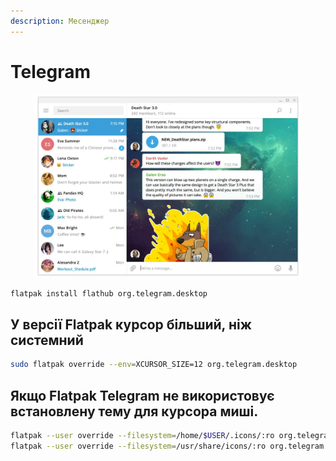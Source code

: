 ```yaml
---
description: Месенджер
---
```


# Telegram

<figure><img src="../../.gitbook/assets/image.png" alt=""><figcaption></figcaption></figure>

```bash
flatpak install flathub org.telegram.desktop
```

## У версії Flatpak курсор більший, ніж системний

```bash
sudo flatpak override --env=XCURSOR_SIZE=12 org.telegram.desktop
```

## Якщо Flatpak Telegram не використовує встановлену тему для курсора миші.

```bash
flatpak --user override --filesystem=/home/$USER/.icons/:ro org.telegram.desktop
flatpak --user override --filesystem=/usr/share/icons/:ro org.telegram.desktop
```

